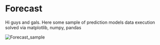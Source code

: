 # Forecast

Hi guys and gals. Here some sample of prediction models data execution solved via matplotlib, numpy, pandas

![Forecast_sample](https://github.com/user-attachments/assets/b8d4e35d-53d6-44be-b5cc-940e60b5569e)
